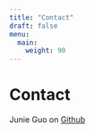 ```yaml
---
title: "Contact"
draft: false
menu:
  main:
    weight: 90
---
```


# Contact

Junie Guo on [Github](https://github.com/filipecarneiro/hugo-bootstrap-theme/issues/new)
